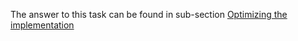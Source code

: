 The answer to this task can be found in sub-section [Optimizing the implementation](../Module7.md#62-optimizing-the-implementation)